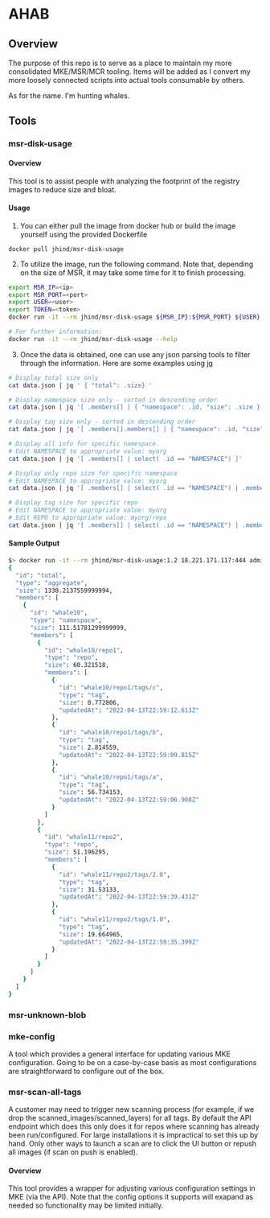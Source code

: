 # AHAB

## Overview
The purpose of this repo is to serve as a place to maintain my more consolidated MKE/MSR/MCR tooling. Items
will be added as I convert my more loosely connected scripts into actual tools consumable by others.

As for the name. I'm hunting whales.

## Tools

### msr-disk-usage
#### Overview
  This tool is to assist people with analyzing the footprint of the registry images to reduce size and bloat.

#### Usage
  1. You can either pull the image from docker hub or build the image yourself using the provided Dockerfile

  `docker pull jhind/msr-disk-usage`

  2. To utilize the image, run the following command. Note that, depending on the size of MSR, it may take some time 
  for it to finish processing.

  ```bash
  export MSR_IP=<ip>
  export MSR_PORT=<port>
  export USER=<user>
  export TOKEN=<token>
  docker run -it --rm jhind/msr-disk-usage ${MSR_IP}:${MSR_PORT} ${USER} ${TOKEN} > data.json

  # For further information:
  docker run -it --rm jhind/msr-disk-usage --help
  ```

  3. Once the data is obtained, one can use any json parsing tools to filter through the information. Here are
  some examples using [jq](https://stedolan.github.io/jq/)

  ```bash
  # Display total size only
  cat data.json | jq ' { "total": .size} '

  # Display namespace size only - sorted in descending order
  cat data.json | jq '[ .members[] | { "namespace": .id, "size": .size }] | sort_by(.size) | reverse'

  # Display tag size only - sorted in descending order
  cat data.json | jq '[ .members[].members[] | { "namespace": .id, "size": .size }] | sort_by(.size) | reverse'

  # Display all info for specific namespace. 
  # Edit NAMESPACE to appropriate value: myorg
  cat data.json | jq '[ .members[] | select( .id == "NAMESPACE") ]'

  # Display only repo size for specific namespace
  # Edit NAMESPACE to appropriate value: myorg
  cat data.json | jq '[ .members[] | select( .id == "NAMESPACE") | .members[] | { "repo": .id, "size": .size} ] | sort_by(.size) | reverse'

  # Display tag size for specific repo
  # Edit NAMESPACE to appropriate value: myorg
  # Edit REPO to appropriate value: myorg/repo
  cat data.json | jq '[ .members[] | select( .id == "NAMESPACE") | .members[] | select( .id == "REPO" ) | .members[] | { "repo": .id, "size": .size} ] | sort_by(.size) | reverse'
  ```

#### Sample Output

```bash
$> docker run -it --rm jhind/msr-disk-usage:1.2 18.221.171.117:444 admin dockeradmin | jq
{
  "id": "total",
  "type": "aggregate",
  "size": 1338.2137559999994,
  "members": [
    {
      "id": "whale10",
      "type": "namespace",
      "size": 111.51781299999999,
      "members": [
        {
          "id": "whale10/repo1",
          "type": "repo",
          "size": 60.321518,
          "members": [
            {
              "id": "whale10/repo1/tags/c",
              "type": "tag",
              "size": 0.772806,
              "updatedAt": "2022-04-13T22:59:12.613Z"
            },
            {
              "id": "whale10/repo1/tags/b",
              "type": "tag",
              "size": 2.814559,
              "updatedAt": "2022-04-13T22:59:09.815Z"
            },
            {
              "id": "whale10/repo1/tags/a",
              "type": "tag",
              "size": 56.734153,
              "updatedAt": "2022-04-13T22:59:06.908Z"
            }
          ]
        },
        {
          "id": "whale11/repo2",
          "type": "repo",
          "size": 51.196295,
          "members": [
            {
              "id": "whale11/repo2/tags/2.0",
              "type": "tag",
              "size": 31.53133,
              "updatedAt": "2022-04-13T22:59:39.431Z"
            },
            {
              "id": "whale11/repo2/tags/1.0",
              "type": "tag",
              "size": 19.664965,
              "updatedAt": "2022-04-13T22:59:35.399Z"
            }
          ]
        }
      ]
    }
  ]
}
```

### msr-unknown-blob

### mke-config

A tool which provides a general interface for updating various MKE configuration. Going to be on a case-by-case basis as most configurations are straightforward to configure out of the box.

### msr-scan-all-tags

A customer may need to trigger new scanning process (for example, if we drop the scanned_images/scanned_layers) for all tags. By default
the API endpoint which does this only does it for repos where scanning has already been run/configured. For large installations it is impractical
to set this up by hand. Only other ways to launch a scan are to click the UI button or repush all images (if scan on push is enabled).



#### Overview

This tool provides a wrapper for adjusting various configuration settings in MKE (via the API). Note that the config options
it supports will exapand as needed so functionality may be limited initially.


